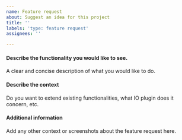 ```yaml
---
name: Feature request
about: Suggest an idea for this project
title: ''
labels: 'type: feature request'
assignees: ''

---
```


#### Describe the functionality you would like to see.
A clear and concise description of what you would like to do.

#### Describe the context
Do you want to extend existing functionalities, what IO plugin does it concern, etc.

#### Additional information
Add any other context or screenshots about the feature request here.
